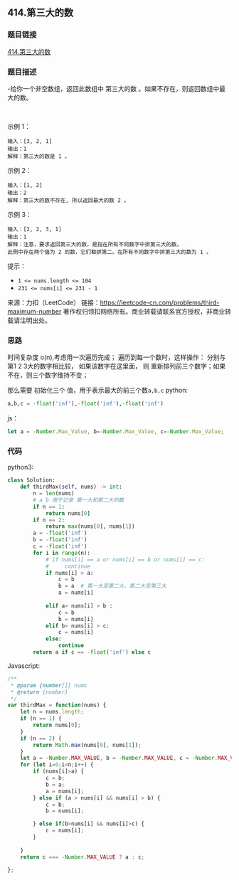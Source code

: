 ## 414.第三大的数

### 题目链接


[414.第三大的数](https://leetcode-cn.com/problems/third-maximum-number/)

### 题目描述

-给你一个非空数组，返回此数组中 第三大的数 。如果不存在，则返回数组中最大的数。

 

示例 1：
```
输入：[3, 2, 1]
输出：1
解释：第三大的数是 1 。
```
示例 2：
```
输入：[1, 2]
输出：2
解释：第三大的数不存在, 所以返回最大的数 2 。
```
示例 3：
```
输入：[2, 2, 3, 1]
输出：1
解释：注意，要求返回第三大的数，是指在所有不同数字中排第三大的数。
此例中存在两个值为 2 的数，它们都排第二。在所有不同数字中排第三大的数为 1 。
```

提示：

- `1 <= nums.length <= 104`
- `231 <= nums[i] <= 231 - 1`

来源：力扣（LeetCode）
链接：https://leetcode-cn.com/problems/third-maximum-number
著作权归领扣网络所有。商业转载请联系官方授权，非商业转载请注明出处。


### 思路

时间复杂度 o(n),考虑用一次遍历完成；
遍历到每一个数时，这样操作： 
分别与第1 2 3大的数字相比较， 如果该数字在这里面， 则 重新排列前三个数字；如果不在，则三个数字维持不变；

那么需要 初始化三个 值，用于表示最大的前三个数`a,b,c`
python:
```py
a,b,c = -float('inf'),-float('inf'),-float('inf')
```

js：
```js
let a = -Number.Max_Value, b=-Number.Max_Value, c=-Number.Max_Value;
```

### 代码
python3:
```py
class Solution:
    def thirdMax(self, nums) -> int:
        n = len(nums)
        # a b 用于记录 第一大和第二大的数
        if n == 1:
            return nums[0]
        if n == 2:
            return max(nums[0], nums[1])
        a = -float('inf')
        b = -float('inf')
        c = -float('inf')
        for i in range(n):
            # if nums[i] == a or nums[i] == b or nums[i] == c:
            #     continue
            if nums[i] > a:
                c = b
                b = a  # 第一大变第二大，第二大变第三大
                a = nums[i]
            
            elif a> nums[i] > b :
                c = b
                b = nums[i]
            elif b> nums[i] > c:
                c = nums[i]
            else:
                continue
        return a if c == -float('inf') else c
```
Javascript:
```js
/**
 * @param {number[]} nums
 * @return {number}
 */
var thirdMax = function(nums) {
    let n = nums.length;
    if (n == 1) {
        return nums[0];
    }
    if (n == 2) {
        return Math.max(nums[0], nums[1]);
    }
    let a = -Number.MAX_VALUE, b = -Number.MAX_VALUE, c = -Number.MAX_VALUE;
    for (let i=0;i<n;i++) {
        if (nums[i]>a) {
            c = b;
            b = a;
            a = nums[i];
        } else if (a > nums[i] && nums[i] > b) {
            c = b;
            b = nums[i];

        } else if(b>nums[i] && nums[i]>c) {
            c = nums[i];
        }
        
    }
    return c === -Number.MAX_VALUE ? a : c;
    
};
```